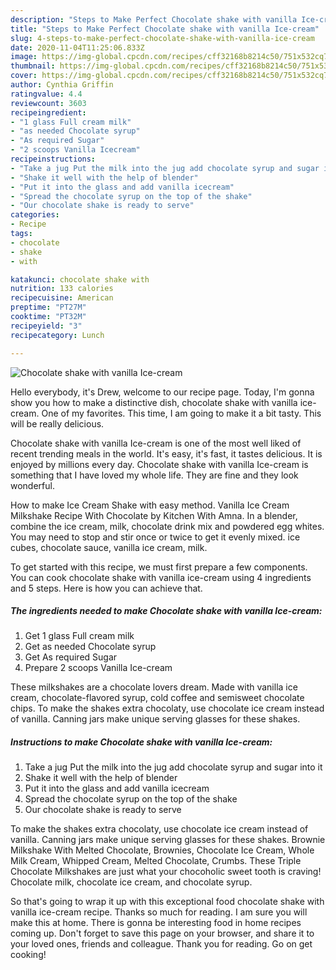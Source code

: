 ```yaml
---
description: "Steps to Make Perfect Chocolate shake with vanilla Ice-cream"
title: "Steps to Make Perfect Chocolate shake with vanilla Ice-cream"
slug: 4-steps-to-make-perfect-chocolate-shake-with-vanilla-ice-cream
date: 2020-11-04T11:25:06.833Z
image: https://img-global.cpcdn.com/recipes/cff32168b8214c50/751x532cq70/chocolate-shake-with-vanilla-ice-cream-recipe-main-photo.jpg
thumbnail: https://img-global.cpcdn.com/recipes/cff32168b8214c50/751x532cq70/chocolate-shake-with-vanilla-ice-cream-recipe-main-photo.jpg
cover: https://img-global.cpcdn.com/recipes/cff32168b8214c50/751x532cq70/chocolate-shake-with-vanilla-ice-cream-recipe-main-photo.jpg
author: Cynthia Griffin
ratingvalue: 4.4
reviewcount: 3603
recipeingredient:
- "1 glass Full cream milk"
- "as needed Chocolate syrup"
- "As required Sugar"
- "2 scoops Vanilla Icecream"
recipeinstructions:
- "Take a jug Put the milk into the jug add chocolate syrup and sugar into it"
- "Shake it well with the help of blender"
- "Put it into the glass and add vanilla icecream"
- "Spread the chocolate syrup on the top of the shake"
- "Our chocolate shake is ready to serve"
categories:
- Recipe
tags:
- chocolate
- shake
- with

katakunci: chocolate shake with 
nutrition: 133 calories
recipecuisine: American
preptime: "PT27M"
cooktime: "PT32M"
recipeyield: "3"
recipecategory: Lunch

---
```



![Chocolate shake with vanilla Ice-cream](https://img-global.cpcdn.com/recipes/cff32168b8214c50/751x532cq70/chocolate-shake-with-vanilla-ice-cream-recipe-main-photo.jpg)

Hello everybody, it's Drew, welcome to our recipe page. Today, I'm gonna show you how to make a distinctive dish, chocolate shake with vanilla ice-cream. One of my favorites. This time, I am going to make it a bit tasty. This will be really delicious.

Chocolate shake with vanilla Ice-cream is one of the most well liked of recent trending meals in the world. It's easy, it's fast, it tastes delicious. It is enjoyed by millions every day. Chocolate shake with vanilla Ice-cream is something that I have loved my whole life. They are fine and they look wonderful.

How to make Ice Cream Shake with easy method. Vanilla Ice Cream Milkshake Recipe With Chocolate by Kitchen With Amna. In a blender, combine the ice cream, milk, chocolate drink mix and powdered egg whites. You may need to stop and stir once or twice to get it evenly mixed. ice cubes, chocolate sauce, vanilla ice cream, milk.


To get started with this recipe, we must first prepare a few components. You can cook chocolate shake with vanilla ice-cream using 4 ingredients and 5 steps. Here is how you can achieve that.

<!--inarticleads1-->

##### The ingredients needed to make Chocolate shake with vanilla Ice-cream:

1. Get 1 glass Full cream milk
1. Get as needed Chocolate syrup
1. Get As required Sugar
1. Prepare 2 scoops Vanilla Ice-cream


These milkshakes are a chocolate lovers dream. Made with vanilla ice cream, chocolate-flavored syrup, cold coffee and semisweet chocolate chips. To make the shakes extra chocolaty, use chocolate ice cream instead of vanilla. Canning jars make unique serving glasses for these shakes. 

<!--inarticleads2-->

##### Instructions to make Chocolate shake with vanilla Ice-cream:

1. Take a jug Put the milk into the jug add chocolate syrup and sugar into it
1. Shake it well with the help of blender
1. Put it into the glass and add vanilla icecream
1. Spread the chocolate syrup on the top of the shake
1. Our chocolate shake is ready to serve


To make the shakes extra chocolaty, use chocolate ice cream instead of vanilla. Canning jars make unique serving glasses for these shakes. Brownie Milkshake With Melted Chocolate, Brownies, Chocolate Ice Cream, Whole Milk Cream, Whipped Cream, Melted Chocolate, Crumbs. These Triple Chocolate Milkshakes are just what your chocoholic sweet tooth is craving! Chocolate milk, chocolate ice cream, and chocolate syrup. 

So that's going to wrap it up with this exceptional food chocolate shake with vanilla ice-cream recipe. Thanks so much for reading. I am sure you will make this at home. There is gonna be interesting food in home recipes coming up. Don't forget to save this page on your browser, and share it to your loved ones, friends and colleague. Thank you for reading. Go on get cooking!
